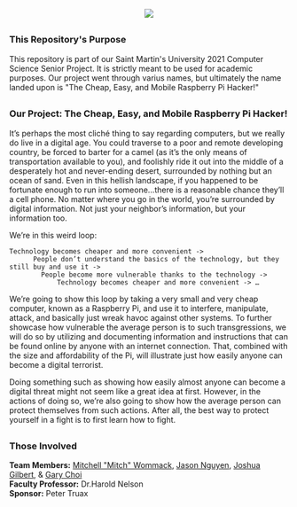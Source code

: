 <p align="center">
  <img src="https://user-images.githubusercontent.com/54961082/115456059-97b20900-a1d7-11eb-9788-847fb2931ae5.png"/>
</p>

## 
### This Repository's Purpose
This repository is part of our Saint Martin's University 2021 Computer Science Senior Project. It is strictly meant to be used for academic purposes. Our project went through varius names, but ultimately the name landed upon is "The Cheap, Easy, and Mobile Raspberry Pi Hacker!"<br />
## 
### Our Project: The Cheap, Easy, and Mobile Raspberry Pi Hacker!

It’s perhaps the most cliché thing to say regarding computers, but we really do live in a digital age. You could traverse to a poor and remote developing country, be forced to barter for a camel (as it’s the only means of transportation available to you), and foolishly ride it out into the middle of a desperately hot and never-ending desert, surrounded by nothing but an ocean of sand. Even in this hellish landscape, if you happened to be fortunate enough to run into someone…there is a reasonable chance they’ll a cell phone. No matter where you go in the world, you’re surrounded by digital information. Not just your neighbor’s information, but your information too.<br /> 

We’re in this weird loop:

	Technology becomes cheaper and more convenient ->
		  People don’t understand the basics of the technology, but they still buy and use it ->
			People become more vulnerable thanks to the technology ->
				Technology becomes cheaper and more convenient -> …
		
We’re going to show this loop by taking a very small and very cheap computer, known as a Raspberry Pi, and use it to interfere, manipulate, attack, and basically just wreak havoc against other systems. To further showcase how vulnerable the average person is to such transgressions, we will do so by utilizing and documenting information and instructions that can be found online by anyone with an internet connection. That, combined with the size and affordability of the Pi, will illustrate just how easily anyone can become a digital terrorist.<br />

Doing something such as showing how easily almost anyone can become a digital threat might not seem like a great idea at first. However, in the actions of doing so, we’re also going to show how the average person can protect themselves from such actions. After all, the best way to protect yourself in a fight is to first learn how to fight.<br />
##
### Those Involved
**Team Members:** [Mitchell "Mitch" Wommack](https://github.com/dbmitch84/Sr-Project), [Jason Nguyen](https://github.com/nguyejas1/Senior-Project), [Joshua Gilbert](https://github.com/Joshua-Gilbert/Sr-Project), & [Gary Choi](https://github.com/garychd214/Senior_Project.git)<br />
**Faculty Professor:** Dr.Harold Nelson<br />
**Sponsor:** Peter Truax<br />

